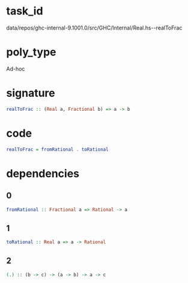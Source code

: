 
# task_id
data/repos/ghc-internal-9.1001.0/src/GHC/Internal/Real.hs--realToFrac

# poly_type
Ad-hoc

# signature
```haskell
realToFrac :: (Real a, Fractional b) => a -> b
```   

# code
```haskell
realToFrac = fromRational . toRational
```

# dependencies
## 0
```haskell
fromRational :: Fractional a => Rational -> a
```
## 1
```haskell
toRational :: Real a => a -> Rational
```
## 2
```haskell
(.) :: (b -> c) -> (a -> b) -> a -> c
```
